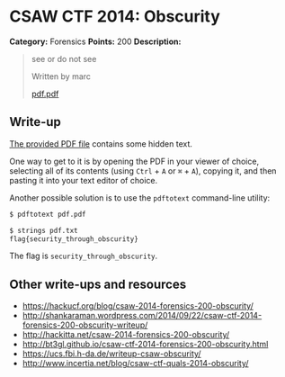 # CSAW CTF 2014: Obscurity

**Category:** Forensics
**Points:** 200
**Description:**

> see or do not see
>
> Written by marc
>
> [pdf.pdf](pdf.pdf)

## Write-up

[The provided PDF file](pdf.pdf) contains some hidden text.

One way to get to it is by opening the PDF in your viewer of choice, selecting all of its contents (using `Ctrl` + `A` or `⌘` + `A`), copying it, and then pasting it into your text editor of choice.

Another possible solution is to use the `pdftotext` command-line utility:

```bash
$ pdftotext pdf.pdf

$ strings pdf.txt
flag{security_through_obscurity}
```

The flag is `security_through_obscurity`.

## Other write-ups and resources

* <https://hackucf.org/blog/csaw-2014-forensics-200-obscurity/>
* <http://shankaraman.wordpress.com/2014/09/22/csaw-ctf-2014-forensics-200-obscurity-writeup/>
* <http://hackitta.net/csaw-2014-forensics-200-obscurity/>
* <http://bt3gl.github.io/csaw-ctf-2014-forensics-200-obscurity.html>
* <https://ucs.fbi.h-da.de/writeup-csaw-obscurity/>
* <http://www.incertia.net/blog/csaw-ctf-quals-2014-obscurity/>
